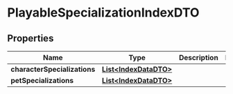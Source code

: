

# PlayableSpecializationIndexDTO


## Properties

| Name | Type | Description | Notes |
|------------ | ------------- | ------------- | -------------|
|**characterSpecializations** | [**List&lt;IndexDataDTO&gt;**](IndexDataDTO.md) |  |  |
|**petSpecializations** | [**List&lt;IndexDataDTO&gt;**](IndexDataDTO.md) |  |  |




